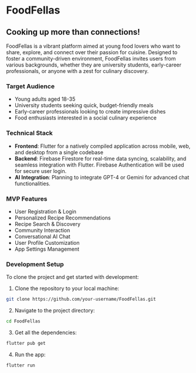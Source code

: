 # FoodFellas

## Cooking up more than connections!

FoodFellas is a vibrant platform aimed at young food lovers who want to share, explore, and connect over their passion for cuisine. Designed to foster a community-driven environment, FoodFellas invites users from various backgrounds, whether they are university students, early-career professionals, or anyone with a zest for culinary discovery.

### Target Audience

- Young adults aged 18-35
- University students seeking quick, budget-friendly meals
- Early-career professionals looking to create impressive dishes
- Food enthusiasts interested in a social culinary experience

### Technical Stack

- **Frontend**: Flutter for a natively compiled application across mobile, web, and desktop from a single codebase
- **Backend**: Firebase Firestore for real-time data syncing, scalability, and seamless integration with Flutter. Firebase Authentication will be used for secure user login.
- **AI Integration**: Planning to integrate GPT-4 or Gemini for advanced chat functionalities.

### MVP Features

- User Registration & Login
- Personalized Recipe Recommendations
- Recipe Search & Discovery
- Community Interaction
- Conversational AI Chat
- User Profile Customization
- App Settings Management

### Development Setup

To clone the project and get started with development:

1. Clone the repository to your local machine:
```bash
git clone https://github.com/your-username/FoodFellas.git
```

2. Navigate to the project directory:
```bash
cd FoodFellas
```

3. Get all the dependencies:
```bash
flutter pub get
```

4. Run the app:
```bash
flutter run
```

